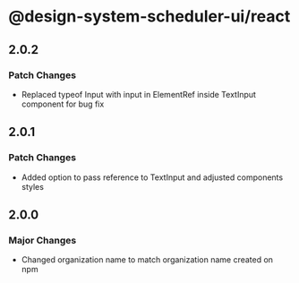 # @design-system-scheduler-ui/react

## 2.0.2

### Patch Changes

- Replaced typeof Input with input in ElementRef inside TextInput component for bug fix

## 2.0.1

### Patch Changes

- Added option to pass reference to TextInput and adjusted components styles

## 2.0.0

### Major Changes

- Changed organization name to match organization name created on npm
